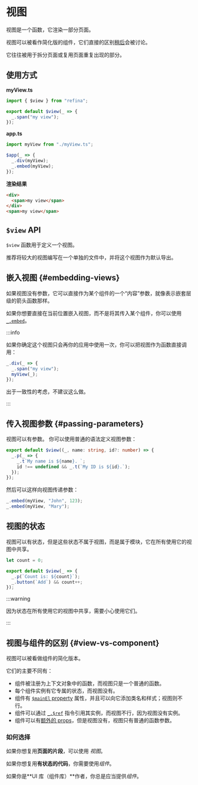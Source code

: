 # 视图

视图是一个函数，它渲染一部分页面。

视图可以被看作简化版的组件，它们直接的区别[稍后](#view-vs-component)会被讨论。

它往往被用于拆分页面或复用页面重复出现的部分。

## 使用方式

**myView\.ts**

```ts
import { $view } from "refina";

export default $view(_ => {
  _.span("my view");
});
```

**app.ts**

```ts
import myView from "./myView.ts";

$app(_ => {
  _.div(myView);
  _.embed(myView);
});
```

**渲染结果**

```html
<div>
  <span>my view</span>
</div>
<span>my view</span>
```

## `$view` API

`$view` 函数用于定义一个视图。

推荐将较大的视图编写在一个单独的文件中，并将这个视图作为默认导出。

## 嵌入视图 {#embedding-views}

如果视图没有参数，它可以直接作为某个组件的一个“内容”参数，就像表示嵌套层级的箭头函数那样。

如果你想要直接在当前位置嵌入视图，而不是将其传入某个组件，你可以使用 [`_.embed`](../apis/util-funcs.md#embed)。

:::info

如果你确定这个视图只会再你的应用中使用一次，你可以把视图作为函数直接调用：

```ts
_.div(_ => {
  _.span("my view");
  myView(_);
});
```

出于一致性的考虑，不建议这么做。

:::

## 传入视图参数 {#passing-parameters}

视图可以有参数。 你可以使用普通的语法定义视图参数：

```ts
export default $view((_, name: string, id?: number) => {
  _.p(_ => {
    _.t`My name is ${name}. `;
    id !== undefined && _.t(`My ID is ${id}.`);
  });
});
```

然后可以这样向视图传递参数：

```ts
_.embed(myView, "John", 123);
_.embed(myView, "Mary");
```

## 视图的状态

视图可以有状态，但是这些状态不属于视图，而是属于模块，它在所有使用它的视图中共享。

```ts
let count = 0;

export default $view(_ => {
  _.p(`Count is: ${count}`);
  _.button(`Add`) && count++;
});
```

:::warning

因为状态在所有使用它的视图中共享，需要小心使用它们。

:::

## 视图与组件的区别 {#view-vs-component}

视图可以被看做组件的简化版本。

它们的主要不同有：

- 组件被注册为上下文对象中的函数，而视图只是一个普通的函数。
- 每个组件实例有它专属的状态，而视图没有。
- 组件有 [`$mainEl` property](./component.md#main-element) 属性，并且可以向它添加类名和样式；视图则不行。
- 组件可以通过 [`_.$ref`](../apis/directives.md#ref) 指令引用其实例，而视图不行，因为视图没有实例。
- 组件可以有[额外的 props](./component.md#extra-props)，但是视图没有，视图只有普通的函数参数。

### 如何选择

如果你想复用**页面的片段**，可以使用 _视图_。

如果你想复用**有状态的代码**，你需要使用*组件*。

如果你是\*\*UI 库（组件库）\*\*作者，你总是应当提供*组件*。
